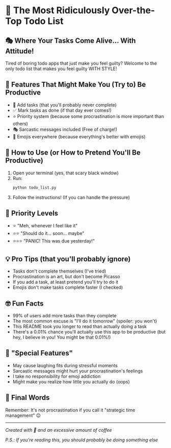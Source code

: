 # 📝 The Most Ridiculously Over-the-Top Todo List

## 🎭 Where Your Tasks Come Alive... With Attitude!

Tired of boring todo apps that just make you feel guilty? Welcome to the only todo list that makes you feel guilty WITH STYLE! 

## 🌟 Features That Might Make You (Try to) Be Productive
- 📝 Add tasks (that you'll probably never complete)
- ✅ Mark tasks as done (if that day ever comes!)
- ⭐ Priority system (because some procrastination is more important than others)
- 🎭 Sarcastic messages included (Free of charge!)
- 🌈 Emojis everywhere (because everything's better with emojis)

## 🚀 How to Use (or How to Pretend You'll Be Productive)
1. Open your terminal (yes, that scary black window)
2. Run:
   ```bash
   python todo_list.py
   ```
3. Follow the instructions! (If you can handle the pressure)

## 🎯 Priority Levels
- ⭐ "Meh, whenever I feel like it"
- ⭐⭐ "Should do it... soon... maybe"
- ⭐⭐⭐ "PANIC! This was due yesterday!"

## 💡 Pro Tips (that you'll probably ignore)
- Tasks don't complete themselves (I've tried)
- Procrastination is an art, but don't become Picasso
- If you add a task, at least pretend you'll try to do it
- Emojis don't make tasks complete faster (I checked)

## 🤓 Fun Facts
- 99% of users add more tasks than they complete
- The most common excuse is "I'll do it tomorrow" (spoiler: you won't)
- This README took you longer to read than actually doing a task
- There's a 0.01% chance you'll actually use this app to be productive (but hey, I believe in you! You might be that 0.01%!)

## 🐛 "Special Features"
- May cause laughing fits during stressful moments
- Sarcastic messages might hurt your procrastination's feelings
- I take no responsibility for emoji addiction
- Might make you realize how little you actually do (oops)

## 🎉 Final Words
Remember: It's not procrastination if you call it "strategic time management" 😉

---
*Created with 📝 and an excessive amount of coffee*

*P.S.: If you're reading this, you should probably be doing something else*
